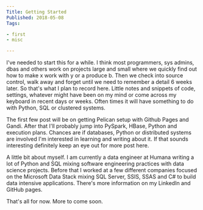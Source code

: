 ```yaml
---
Title: Getting Started
Published: 2018-05-08
Tags:

- first
- misc

---
```


I've needed to start this for a while. I think most programmers, sys admins,
dbas and others work on projects large and small where we quickly find out
how to make x work with y or a produce b. Then we check into source control,
walk away and forget until we need to remember a detail 6 weeks later. So
that's what I plan to record here. Little notes and snippets of code,
settings, whatever might have been on my mind or come across my keyboard in
recent days or weeks. Often times it will have something to do with Python, SQL
or clustered systems.

The first few post will be on getting Pelican setup with Github Pages and Gandi.
After that I'll probably jump into PySpark, HBase, Python and execution plans.
Chances are if databases, Python or distributed systems are involved I'm
interested in learning and writing about it. If that sounds interesting
definitely keep an eye out for more post here.

A little bit about myself. I am currently a data engineer at Humana writing a
lot of Python and SQL mixing software engineering practices with data science
projects. Before that I worked at a few different companies focused on the
Microsoft Data Stack mixing SQL Server, SSIS, SSAS and C# to build data
intensive applications. There's more information on my LinkedIn and GitHub
pages.

That's all for now. More to come soon.

